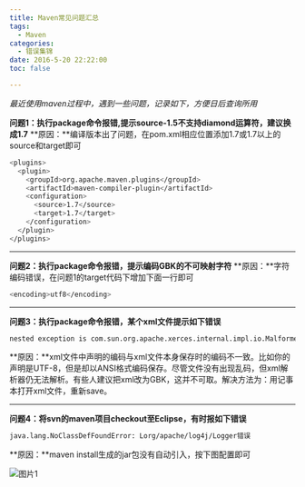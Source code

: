 ```yaml
---
title: Maven常见问题汇总
tags:
  - Maven
categories:
  - 错误集锦
date: 2016-5-20 22:22:00
toc: false

---
```


_最近使用maven过程中，遇到一些问题，记录如下，方便日后查询所用_

**问题1：执行package命令报错,提示source-1.5不支持diamond运算符，建议换成1.7**
**原因：**编译版本出了问题，在pom.xml相应位置添加1.7或1.7以上的source和target即可
```bash
<plugins> 
  <plugin> 
    <groupId>org.apache.maven.plugins</groupId> 
	<artifactId>maven-compiler-plugin</artifactId> 
	<configuration> 
	  <source>1.7</source> 
	  <target>1.7</target> 
	</configuration> 
  </plugin> 
</plugins>
```

* * *

**问题2：执行package命令报错，提示编码GBK的不可映射字符**
**原因：**字符编码错误，在问题1的target代码下增加下面一行即可
```bash
<encoding>utf8</encoding>
```
<!-- more -->
* * *

**问题3：执行package命令报错，某个xml文件提示如下错误**
```bash
nested exception is com.sun.org.apache.xerces.internal.impl.io.MalformedByteSequenceException: Invalid byte 2 of 3-byte UTF-8 sequence 
```
**原因：**xml文件中声明的编码与xml文件本身保存时的编码不一致。比如你的声明是UTF-8，但是却以ANSI格式编码保存。尽管文件没有出现乱码，但xml解析器仍无法解析。有些人建议把xml改为GBK，这并不可取。解决方法为：用记事本打开xml文件，重新save。

* * *

**问题4：将svn的maven项目checkout至Eclipse，有时报如下错误**
```bash
java.lang.NoClassDefFoundError: Lorg/apache/log4j/Logger错误
```
**原因：**maven install生成的jar包没有自动引入，按下图配置即可

![图片1](http://7xvfir.com1.z0.glb.clouddn.com/Maven%E5%B8%B8%E8%A7%81%E9%97%AE%E9%A2%98%E6%B1%87%E6%80%BB/1.jpg)

